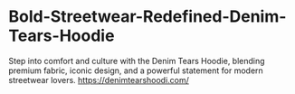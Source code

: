 # Bold-Streetwear-Redefined-Denim-Tears-Hoodie
Step into comfort and culture with the Denim Tears Hoodie, blending premium fabric, iconic design, and a powerful statement for modern streetwear lovers.
https://denimtearshoodi.com/
